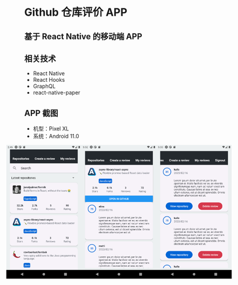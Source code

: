 # Github 仓库评价 APP 

## 基于 React Native 的移动端 APP

## 相关技术

- React Native
- React Hooks
- GraphQL
- react-native-paper

## APP 截图

- 机型：Pixel XL
- 系统：Android 11.0

<div style="display: flex; justify-content: center;">
  <img align="left" src="screenshots/pixel-XL-repositories.png" width="200px" />
  <img align="left" src="screenshots/pixel-XL-details.png" width="200px" />
  <img align="left" src="screenshots/pixel-XL-reviews.png" width="200px" />
</div>
